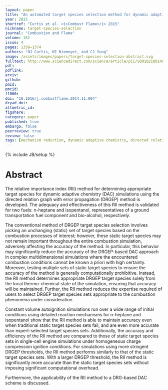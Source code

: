 ```yaml
---
layout: paper
title: "An automated target species selection method for dynamic adaptive chemistry simulations"
year: 2015
shortref: "Curtis et al. <i>Combust Flame</i> 2015"
nickname: target-species-selection
journal: "Combustion and Flame"
volume: 162
issue: 4
pages: 1358–1374
authors: "NJ Curtis, KE Niemeyer, and CJ Sung"
image: /assets/images/papers/target-species-selection-abstract.svg
fulltext: http://www.sciencedirect.com/science/article/pii/S0010218014003460
pdf:
pdflink:
arxiv:
github:
pmid:
pmcid:
f1000:
doi: "10.1016/j.combustflame.2014.11.004"
dryad_doi:
altmetric_id:
figshare:
category: paper
published: true
embargo: false
peerreview: true
review: false
tags: [mechanism reduction, dynamic adaptive chemistry, directed relation graph with error propagation, target species selection]
---
```

{% include JB/setup %}

# Abstract

The relative importance index (RII) method for determining appropriate target species for dynamic adaptive chemistry (DAC) simulations using the directed relation graph with error propagation (DRGEP) method is developed. The adequacy and effectiveness of this RII method is validated for two fuels: n-heptane and isopentanol, representatives of a ground transportation fuel component and bio-alcohol, respectively.

The conventional method of DRGEP target species selection involves picking an unchanging (static) set of target species based on the combustion processes of interest; however, these static target species may not remain important throughout the entire combustion simulation, adversely affecting the accuracy of the method. In particular, this behavior may significantly reduce the accuracy of the DRGEP-based DAC approach in complex multidimensional simulations where the encountered combustion conditions cannot be known a priori with high certainty. Moreover, testing multiple sets of static target species to ensure the accuracy of the method is generally computationally prohibitive. Instead, the RII method determines appropriate DRGEP target species solely from the local thermo-chemical state of the simulation, ensuring that accuracy will be maintained. Further, the RII method reduces the expertise required of users to select DRGEP target species sets appropriate to the combustion phenomena under consideration.

Constant volume autoignition simulations run over a wide range of initial conditions using detailed reaction mechanisms for n-heptane and isopentanol show that the RII method is able to maintain accuracy even when traditional static target species sets fail, and are even more accurate than expert-selected target species sets. Additionally, the accuracy and efficiency of the RII method are compared to those of static target species sets in single-cell engine simulations under homogeneous charge compression ignition conditions. For simulations using more stringent DRGEP thresholds, the RII method performs similarly to that of the static target species sets. With a larger DRGEP threshold, the RII method is significantly more accurate than the static target species sets without imposing significant computational overhead.

Furthermore, the applicability of the RII method to a DRG-based DAC scheme is discussed.
